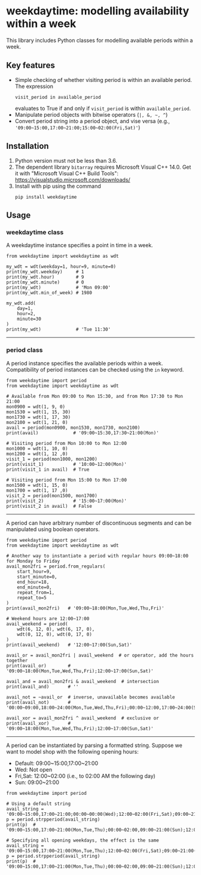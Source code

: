 # weekdaytime: modelling availability within a week
This library includes Python classes for modelling available periods within a week.

## Key features
- Simple checking of whether visiting period is within an available period. The expression
    ```
    visit_period in available_period
    ```
    evaluates to True if and only if ```visit_period``` is within ```available_period```.
- Manipulate period objects with bitwise operators (```|, &, ~, ^```)
- Convert period string into a period object, and vise versa (e.g., `'09:00~15:00,17:00~21:00;15:00~02:00(Fri,Sat)'`)

## Installation
1. Python version must not be less than 3.6.
2. The dependent library `bitarray` requires Microsoft Visual C++ 14.0. Get it with "Microsoft Visual C++ Build Tools": https://visualstudio.microsoft.com/downloads/
3. Install with pip using the command
    ```
    pip install weekdaytime
    ```

## Usage
### weekdaytime class
A weekdaytime instance specifies a point in time in a week.
```
from weekdaytime import weekdaytime as wdt

my_wdt = wdt(weekday=1, hour=9, minute=0)
print(my_wdt.weekday)     # 1
print(my_wdt.hour)        # 9
print(my_wdt.minute)      # 0
print(my_wdt)             # 'Mon 09:00'
print(my_wdt.min_of_week) # 1980

my_wdt.add(
    day=1, 
    hour=2, 
    minute=30
)
print(my_wdt)             # 'Tue 11:30'
```
---
### period class
A period instance specifies the available periods within a week. Compatibility of period instances can be checked using the `in` keyword.
```
from weekdaytime import period
from weekdaytime import weekdaytime as wdt

# Available from Mon 09:00 to Mon 15:30, and from Mon 17:30 to Mon 21:00
mon0900 = wdt(1, 9, 0)
mon1530 = wdt(1, 15, 30)
mon1730 = wdt(1, 17, 30)
mon2100 = wdt(1, 21, 0)
avail = period(mon0900, mon1530, mon1730, mon2100)
print(avail)             # '09:00~15:30,17:30~21:00(Mon)'

# Visiting period from Mon 10:00 to Mon 12:00
mon1000 = wdt(1, 10, 0)
mon1200 = wdt(1, 12 ,0)
visit_1 = period(mon1000, mon1200)
print(visit_1)           # '10:00~12:00(Mon)'
print(visit_1 in avail)  # True

# Visiting period from Mon 15:00 to Mon 17:00
mon1500 = wdt(1, 15, 0)
mon1700 = wdt(1, 17 ,0)
visit_2 = period(mon1500, mon1700)
print(visit_2)           # '15:00~17:00(Mon)'
print(visit_2 in avail)  # False
```
---
A period can have arbitrary number of discontinuous segments and can be manipulated using boolean operators.
```
from weekdaytime import period
from weekdaytime import weekdaytime as wdt

# Another way to instantiate a period with regular hours 09:00~18:00 for Monday to Friday
avail_mon2fri = period.from_regulars(
    start_hour=9,
    start_minute=0,
    end_hour=18,
    end_minute=0,
    repeat_from=1,
    repeat_to=5
)
print(avail_mon2fri)   # '09:00~18:00(Mon,Tue,Wed,Thu,Fri)'

# Weekend hours are 12:00~17:00
avail_weekend = period(
    wdt(6, 12, 0), wdt(6, 17, 0),
    wdt(0, 12, 0), wdt(0, 17, 0)
)
print(avail_weekend)   # '12:00~17:00(Sun,Sat)'

avail_or = avail_mon2fri | avail_weekend  # or operator, add the hours together
print(avail_or)        # '09:00~18:00(Mon,Tue,Wed,Thu,Fri);12:00~17:00(Sun,Sat)'

avail_and = avail_mon2fri & avail_weekend  # intersection
print(avail_and)       # ''

avail_not = ~avail_or  # inverse, unavailable becomes available
print(avail_not)       # '00:00~09:00,18:00~24:00(Mon,Tue,Wed,Thu,Fri);00:00~12:00,17:00~24:00(Sun,Sat)'

avail_xor = avail_mon2fri ^ avail_weekend  # exclusive or
print(avail_xor)       # '09:00~18:00(Mon,Tue,Wed,Thu,Fri);12:00~17:00(Sun,Sat)'
```
---
A period can be instantiated by parsing a formatted string. Suppose we want to model shop with the following opening hours:
- Default: 09:00\~15:00,17:00\~21:00
- Wed:     Not open
- Fri,Sat: 12:00~02:00 (i.e., to 02:00 AM the following day)
- Sun:     09:00~21:00
```
from weekdaytime import period

# Using a default string
avail_string = '09:00~15:00,17:00~21:00;00:00~00:00(Wed);12:00~02:00(Fri,Sat);09:00~21:00(Sun)'
p = period.strpperiod(avail_string)
print(p)  # '09:00~15:00,17:00~21:00(Mon,Tue,Thu);00:00~02:00,09:00~21:00(Sun);12:00~24:00(Fri);00:00~02:00,12:00~24:00(Sat)'

# Specifying all opening weekdays, the effect is the same
avail_string = '09:00~15:00,17:00~21:00(Mon,Tue,Thu);12:00~02:00(Fri,Sat);09:00~21:00(Sun)'
p = period.strpperiod(avail_string)
print(p)  # '09:00~15:00,17:00~21:00(Mon,Tue,Thu);00:00~02:00,09:00~21:00(Sun);12:00~24:00(Fri);00:00~02:00,12:00~24:00(Sat)'
```